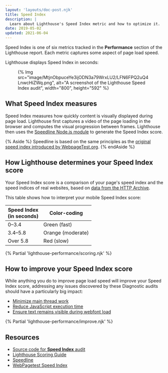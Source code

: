 ```yaml
---
layout: 'layouts/doc-post.njk'
title: Speed Index
description: |
  Learn about Lighthouse's Speed Index metric and how to optimize it.
date: 2019-05-02
updated: 2021-06-04
---
```


Speed Index is one of six metrics
tracked in the **Performance** section of the Lighthouse report.
Each metric captures some aspect of page load speed.

Lighthouse displays Speed Index in seconds:

<figure>
  {% Img src="image/MtjnObpuceYe3ijODN3a79WrxLU2/LFN6FPQ2uQ4LnwcHiZWq.png", alt="A screenshot of the Lighthouse Speed Index audit", width="800", height="592" %}
</figure>

## What Speed Index measures

Speed Index measures how quickly content is visually displayed during page load.
Lighthouse first captures a video of the page loading in the browser and
computes the visual progression between frames.
Lighthouse then uses the [Speedline Node.js module](https://github.com/paulirish/speedline)
to generate the Speed Index score.

{% Aside %}
Speedline is based on the same principles as the
[original speed index introduced by WebpageTest.org](https://github.com/WPO-Foundation/webpagetest-docs/blob/main/src/metrics/SpeedIndex.md).
{% endAside %}

## How Lighthouse determines your Speed Index score

Your Speed Index score is a comparison of your page's speed index
and the speed indices of real websites, based on
[data from the HTTP Archive](/docs/lighthouse/performance/performance-scoring/#metric-scores).

This table shows how to interpret your mobile Speed Index score:

<div class="table-wrapper">
  <table>
    <thead>
      <tr>
        <th>Speed Index<br>(in seconds)</th>
        <th>Color-coding</th>
      </tr>
    </thead>
    <tbody>
      <tr>
        <td>0–3.4</td>
        <td>Green (fast)</td>
      </tr>
      <tr>
        <td>3.4–5.8</td>
        <td>Orange (moderate)</td>
      </tr>
      <tr>
        <td>Over 5.8</td>
        <td>Red (slow)</td>
      </tr>
    </tbody>
  </table>
</div>

{% Partial 'lighthouse-performance/scoring.njk' %}

## How to improve your Speed Index score

While anything you do to improve page load speed
will improve your Speed Index score,
addressing any issues discovered by these Diagnostic audits
should have a particularly big impact:

- [Minimize main thread work](/docs/lighthouse/performance/mainthread-work-breakdown/)
- [Reduce JavaScript execution time](/docs/lighthouse/performance/bootup-time/)
- [Ensure text remains visible during webfont load](/docs/lighthouse/performance/font-display/)

{% Partial 'lighthouse-performance/improve.njk' %}

## Resources

- [Source code for **Speed Index** audit](https://github.com/GoogleChrome/lighthouse/blob/master/lighthouse-core/audits/metrics/speed-index.js)
- [Lighthouse Scoring Guide](/docs/lighthouse/performance/performance-scoring/)
- [Speedline](https://github.com/paulirish/speedline)
- [WebPagetest Speed Index](https://github.com/WPO-Foundation/webpagetest-docs/blob/main/src/metrics/SpeedIndex.md)
